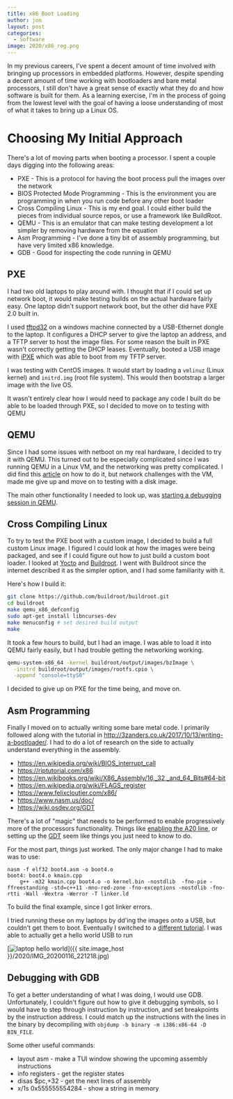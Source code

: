 ```yaml
---
title: x86 Boot Loading
author: jon
layout: post
categories:
  - Software
image: 2020/x86_reg.png
---
```


In my previous careers, I've spent a decent amount of time involved with bringing up processors in embedded platforms. However, despite spending a decent amount of time working with bootloaders and bare metal processors, I still don't have a great sense of exactly what they do and how software is built for them. As a learning exercise, I'm in the process of going from the lowest level with the goal of having a loose understanding of most of what it takes to bring up a Linux OS.

# Choosing My Initial Approach

There's a lot of moving parts when booting a processor. I spent a couple days digging into the following areas:

 * PXE - This is a protocol for having the boot process pull the images over the network
 * BIOS Protected Mode Programming - This is the environment you are programming in when you run code before any other boot loader
 * Cross Compiling Linux - This is my end goal. I could either build the pieces from individual source repos, or use a framework like BuildRoot.
 * QEMU - This is an emulator that can make testing development a lot simpler by removing hardware from the equation
 * Asm Programming - I've done a tiny bit of assembly programming, but have very limited x86 knowledge.
 * GDB - Good for inspecting the code running in QEMU

## PXE

I had two old laptops to play around with. I thought that if I could set up network boot, it would make testing builds on the actual hardware fairly easy. One laptop didn't support network boot, but the other did have PXE 2.0 built in.

I used [tftpd32](http://tftpd32.jounin.net/tftpd32.html) on a windows machine connected by a USB-Ethernet dongle to the laptop. It configures a DHCP server to give the laptop an address, and a TFTP server to host the image files. For some reason the built in PXE wasn't correctly getting the DHCP leases. Eventually, booted a USB image with [iPXE](https://ipxe.org/download) which was able to boot from my TFTP server.

I was testing with CentOS images. It would start by loading a `vmlinuz` (Linux kernel) and `initrd.img` (root file system). This would then bootstrap a larger image with the live OS.

It wasn't entirely clear how I would need to package any code I built do be able to be loaded through PXE, so I decided to move on to testing with QEMU

## QEMU

Since I had some issues with netboot on my real hardware, I decided to try it with QEMU. This turned out to be especially complicated since I was running QEMU in a Linux VM, and the networking was pretty complicated. I did find this [article](https://www.saminiir.com/debugging-pxe-boot/) on how to do it, but network challenges with the VM, made me give up and move on to testing with a disk image.

The main other functionality I needed to look up, was [starting a debugging session in QEMU](https://en.wikibooks.org/wiki/QEMU/Debugging_with_QEMU).

## Cross Compiling Linux

To try to test the PXE boot with a custom image, I decided to build a full custom Linux image. I figured I could look at how the images were being packaged, and see if I could figure out how to just build a custom boot loader. I looked at [Yocto](https://www.yoctoproject.org/) and [Buildroot](https://buildroot.org/). I went with Buildroot since the internet described it as the simpler option, and I had some familiarity with it.

Here's how I build it:

```bash
git clone https://github.com/buildroot/buildroot.git
cd buildroot 
make qemu_x86_defconfig
sudo apt-get install libncurses-dev
make menuconfig # set desired build output
make
```

It took a few hours to build, but I had an image. I was able to load it into QEMU fairly easily, but I had trouble getting the networking working.

```bash
qemu-system-x86_64 -kernel buildroot/output/images/bzImage \
  -initrd buildroot/output/images/rootfs.cpio \
  -append "console=ttyS0"
```

I decided to give up on PXE for the time being, and move on.

## Asm Programming

Finally I moved on to actually writing some bare metal code. I primarily followed along with the tutorial in <http://3zanders.co.uk/2017/10/13/writing-a-bootloader/>. I had to do a lot of research on the side to actually understand everything in the assembly.

* <https://en.wikipedia.org/wiki/BIOS_interrupt_call>
* <https://riptutorial.com/x86>
* <https://en.wikibooks.org/wiki/X86_Assembly/16,_32,_and_64_Bits#64-bit>
* <https://en.wikipedia.org/wiki/FLAGS_register>
* <https://www.felixcloutier.com/x86/>
* <https://www.nasm.us/doc/>
* <https://wiki.osdev.org/GDT>

There's a lot of "magic" that needs to be performed to enable progressively more of the processors functionality. Things like [enabling the A20 line](http://www.independent-software.com/operating-system-development-enabling-a20-line.html), or setting up the [GDT](https://wiki.osdev.org/GDT) seem like things you just need to know to do.

For the most part, things just worked. The only major change I had to make was to use:

```
nasm -f elf32 boot4.asm -o boot4.o 
boot4: boot4.o kmain.cpp 
	g++ -m32 kmain.cpp boot4.o -o kernel.bin -nostdlib  -fno-pie -ffreestanding -std=c++11 -mno-red-zone -fno-exceptions -nostdlib -fno-rtti -Wall -Wextra -Werror -T linker.ld
```

To build the final example, since I got linker errors.

I tried running these on my laptops by dd'ing the images onto a USB, but couldn't get them to boot. Eventually I switched to a [different tutorial](https://github.com/cirosantilli/x86-bare-metal-examples#bios-hello-world). I was able to actually get a hello world USB to run

[<img class="aligncenter wp-image-373 size-medium" src="{{ site.image_host }}/2020/IMG_20200116_221218_thumb.jpg" alt="laptop hello world">]({{ site.image_host }}/2020/IMG_20200116_221218.jpg)

## Debugging with GDB

To get a better understanding of what I was doing, I would use GDB. Unfortunately, I couldn't figure out how to give it debugging symbols, so I would have to step through instruction by instruction, and set breakpoints by the instruction address. I could match up the instructions with the lines in the binary by decompiling with `objdump -b binary -m i386:x86-64 -D BIN_FILE`.

Some other useful commands:

* layout asm - make a TUI window showing the upcoming assembly instructions
* info registers - get the register states
* disas $pc,+32 - get the next lines of assembly
* x/1s 0x555555554284 - show a string in memory
